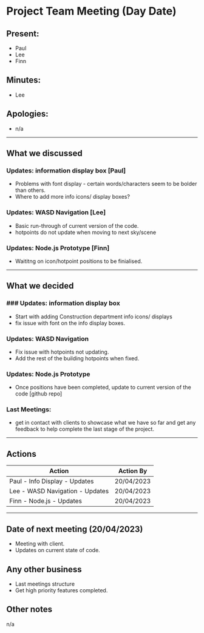 # Project Team Meeting (Day Date)

## Present:
- Paul
- Lee
- Finn

## Minutes:
- Lee

## Apologies:
- n/a

---

## What we discussed

### Updates: information display box [Paul]
 
- Problems with font display - certain words/characters seem to be bolder than others.
- Where to add more info icons/ display boxes?

### Updates: WASD Navigation [Lee]

- Basic run-through of current version of the code.
- hotpoints do not update when moving to next sky/scene

### Updates: Node.js Prototype [Finn]

- Waititng on icon/hotpoint positions to be finialised.

---

## What we decided

### ### Updates: information display box

- Start with adding Construction department info icons/ displays
- fix issue with font on the info display boxes.

### Updates: WASD Navigation

- Fix issue with hotpoints not updating.
- Add the rest of the building hotpoints when fixed.

### Updates: Node.js Prototype

- Once positions have been completed, update to current version of the code [github repo]

### Last Meetings:

- get in contact with clients to showcase what we have so far and get any feedback to help complete the last stage of the project.

---

## Actions
| Action | Action By |
| --- | ----------- |
| Paul - Info Display - Updates | 20/04/2023 |
| Lee - WASD Navigation - Updates | 20/04/2023 |
| Finn - Node.js - Updates | 20/04/2023 |

---

## Date of next meeting (20/04/2023)
- Meeting with client.
- Updates on current state of code.

## Any other business
- Last meetings structure 
- Get high priority features completed.

## Other notes
n/a
